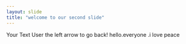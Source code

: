 ```yaml
---
layout: slide
title: "welcome to our second slide"
---
```


Your Text
User the left arrow to go back!
hello.everyone .i love peace
